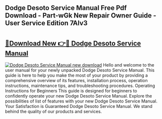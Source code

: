 ## Dodge Desoto Service Manual Free Pdf Download - Part-wGk New Repair Owner Guide - User Service Edition 7Alv3

# <h2><a href="http://bc77950.oget.top/?id=Dodge+Desoto+Service+Manual">🔗Download New 👉🔴 Dodge Desoto Service Manual</a></h2>

[![Dodge Desoto Service Manual new download](https://i.imgur.com/5g1atiW.png)](http://bc77950.oget.top/?id=Dodge+Desoto+Service+Manual)
Hello and welcome to the user manual for your newly unpacked Dodge Desoto Service Manual. This guide is here to help you make the most of your product by providing a comprehensive overview of its features, installation process, operation instructions, maintenance tips, and troubleshooting procedures. Operating Instructions for Beginners This guide is designed for beginners to confidently operate your new Dodge Desoto Service Manual. Explore the possibilities of list of features with your new Dodge Desoto Service Manual. Your Satisfaction is Guaranteed Dodge Desoto Service Manual. We stand behind the quality of our products and services.
